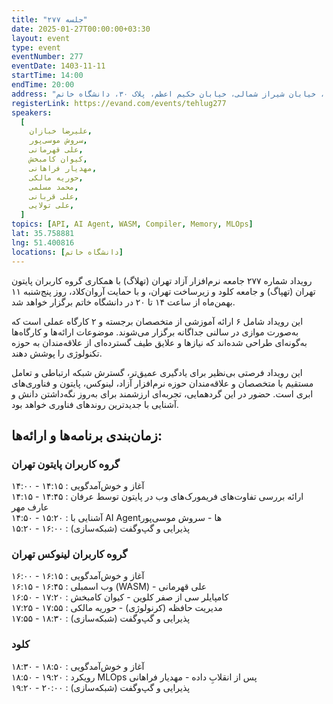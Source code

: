 ```yaml
---
title: "جلسه ۲۷۷"
date: 2025-01-27T00:00:00+03:30
layout: event
type: event
eventNumber: 277
eventDate: 1403-11-11
startTime: 14:00
endTime: 20:00
address: "خیابان ملاصدرا، خیابان شیراز شمالی، خیابان حکیم اعظم، پلاک ۳۰، دانشگاه خاتم"
registerLink: https://evand.com/events/tehlug277
speakers:
  [
    علیرضا خبازان,
    سروش موسی‌پور,
    علی قهرمانی,
    کیوان کامبخش,
    مهدیار فراهانی,
    حوریه مالکی,
    محمد مسلمی,
    علی قربانی,
    علی تولایی,
  ]
topics: [API, AI Agent, WASM, Compiler, Memory, MLOps]
lat: 35.758881
lng: 51.400816
locations: [دانشگاه خاتم]
---
```

رویداد شماره ۲۷۷ جامعه نرم‌افزار آزاد تهران (تهلاگ) با همکاری گروه کاربران پایتون تهران (تهپاگ) و جامعه کلود و زیرساخت تهران، و با حمایت آروان‌کلاد، روز پنج‌شنبه ۱۱ بهمن‌ماه از ساعت ۱۴ تا ۲۰ در دانشگاه خاتم برگزار خواهد شد.

این رویداد شامل ۶ ارائه آموزشی از متخصصان برجسته و ۲ کارگاه عملی است که به‌صورت موازی در سالنی جداگانه برگزار می‌شوند. موضوعات ارائه‌ها و کارگاه‌ها به‌گونه‌ای طراحی شده‌اند که نیازها و علایق طیف گسترده‌ای از علاقه‌مندان به حوزه تکنولوژی را پوشش دهند.

این رویداد فرصتی بی‌نظیر برای یادگیری عمیق‌تر، گسترش شبکه ارتباطی و تعامل مستقیم با متخصصان و علاقه‌مندان حوزه نرم‌افزار آزاد، لینوکس، پایتون و فناوری‌های ابری است. حضور در این گردهمایی، تجربه‌ای ارزشمند برای به‌روز نگه‌داشتن دانش و آشنایی با جدیدترین روندهای فناوری خواهد بود.

## زمان‌بندی برنامه‌ها و ارائه‌ها:

### گروه کاربران پایتون تهران
۱۴:۰۰ - ۱۴:۱۵ : آغاز و خوش‌آمدگویی  
۱۴:۱۵ - ۱۴:۴۵ : ارائه بررسی تفاوت‌های فریمورک‌های وب در پایتون توسط عرفان عارف مهر  
۱۴:۵۰ - ۱۵:۲۰ : آشنایی با AI Agentها - سروش موسی‌پور  
۱۵:۲۰ - ۱۶:۰۰ : پذیرایی و گپ‌و‌گفت (شبکه‌سازی)

### گروه کاربران لینوکس تهران
۱۶:۰۰ - ۱۶:۱۵ : آغاز و خوش‌آمدگویی  
۱۶:۱۵ - ۱۶:۴۵ : وب اسمبلی (WASM) - علی قهرمانی  
۱۶:۵۰ - ۱۷:۲۰ : کامپایلر سی از صفر کلوین - کیوان کامبخش  
۱۷:۲۵ - ۱۷:۵۵ : مدیریت حافظه (کرنولوژی) - حوریه مالکی  
۱۷:۵۵ - ۱۸:۳۰ : پذیرایی و گپ‌و‌گفت (شبکه‌سازی)  

### کلود
۱۸:۳۰ - ۱۸:۵۰ : آغاز و خوش‌آمدگویی  
۱۸:۵۰ - ۱۹:۲۰ : رویکرد MLOps پس از انقلابِ داده - مهدیار فراهانی   
۱۹:۲۰ - ۲۰:۰۰ : پذیرایی و گپ‌و‌گفت (شبکه‌سازی)
